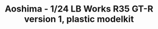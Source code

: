 ---
layout: product
title: "Aoshima - 1/24 LB Works R35 GT-R version 1, plastic modelkit"
price: "TBA" 
desc: "N/A"
img_path: "/assets/img/AO54024.jpg"
brand: "N/A"
available: false
special_offer: false
new: false
soon: false
cat: "010000"
subcat: "013700"
subsubcat: "0N/A"
sifra: "AO54024"
popular: false
---